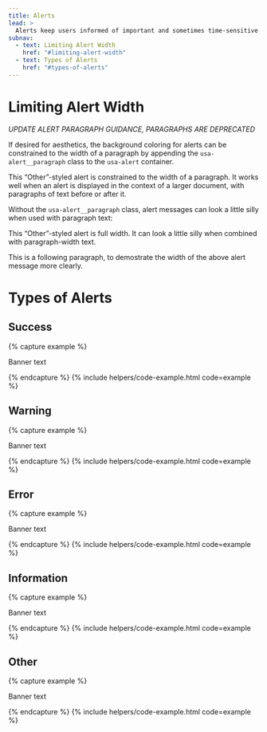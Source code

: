 ```yaml
---
title: Alerts
lead: >
  Alerts keep users informed of important and sometimes time-sensitive changes.
subnav:
  - text: Limiting Alert Width
    href: "#limiting-alert-width"
  - text: Types of Alerts
    href: "#types-of-alerts"
---
```


# Limiting Alert Width

*UPDATE ALERT PARAGRAPH GUIDANCE, PARAGRAPHS ARE DEPRECATED*

If desired for aesthetics, the background coloring for alerts can be constrained to the width of a paragraph by appending the `usa-alert__paragraph` class to the `usa-alert` container.

<div class="usa-alert usa-alert--other usa-alert__paragraph">
  <div class="usa-alert__body">
    <p class="usa-alert__text">This “Other”-styled alert is constrained to the width of a paragraph. It works well when an alert is displayed in the context of a larger document, with paragraphs of text before or after it.</p>
  </div>
</div>

Without the `usa-alert__paragraph` class, alert messages can look a little silly when used with paragraph text:

<div class="usa-alert usa-alert--other">
  <div class="usa-alert__body">
    <p class="usa-alert__text">This “Other”-styled alert is full width. It can look a little silly when combined with paragraph-width text.</p>
  </div>
</div>

This is a following paragraph, to demostrate the width of the above alert message more clearly.

# Types of Alerts

## Success

{% capture example %}
<div class="usa-alert usa-alert--success">
  <div class="usa-alert__body">
    <p class="usa-alert__text">Banner text</p>
  </div>
</div>
{% endcapture %}
{% include helpers/code-example.html code=example %}

## Warning

{% capture example %}
<div class="usa-alert usa-alert--warning">
  <div class="usa-alert__body">
    <p class="usa-alert__text">Banner text</p>
  </div>
</div>
{% endcapture %}
{% include helpers/code-example.html code=example %}

## Error

{% capture example %}
<div class="usa-alert usa-alert--error">
  <div class="usa-alert__body">
    <p class="usa-alert__text">Banner text</p>
  </div>
</div>
{% endcapture %}
{% include helpers/code-example.html code=example %}

## Information

{% capture example %}
<div class="usa-alert usa-alert--info">
  <div class="usa-alert__body">
    <p class="usa-alert__text">Banner text</p>
  </div>
</div>
{% endcapture %}
{% include helpers/code-example.html code=example %}

## Other

{% capture example %}
<div class="usa-alert usa-alert--other">
  <div class="usa-alert__body">
    <p class="usa-alert__text">Banner text</p>
  </div>
</div>
{% endcapture %}
{% include helpers/code-example.html code=example %}
